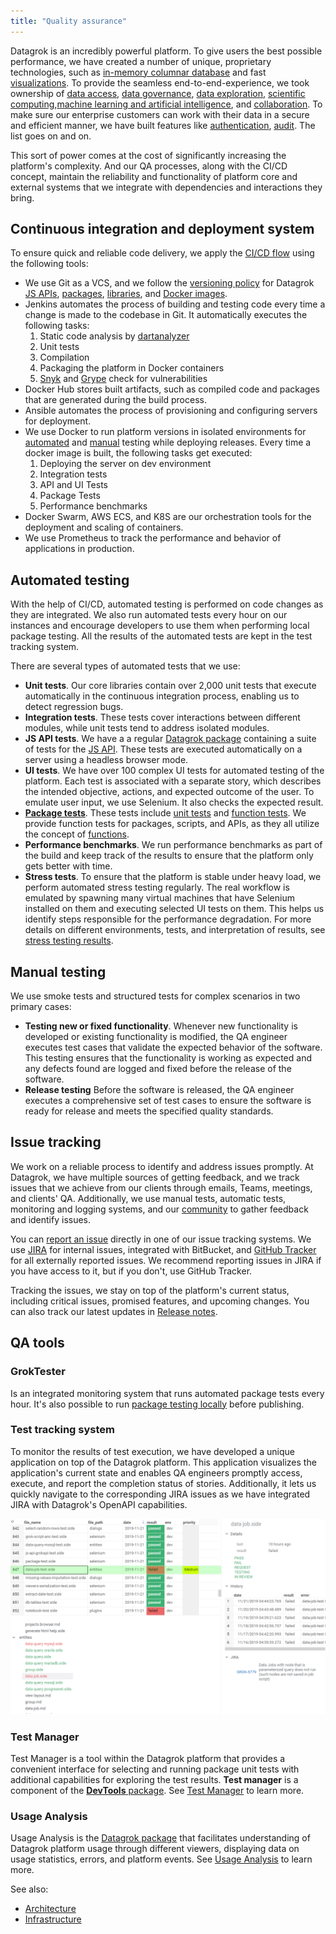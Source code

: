 ```yaml
---
title: "Quality assurance"
---
```


Datagrok is an incredibly powerful platform. To give users the best possible
performance, we have created a number of unique, proprietary technologies, such
as [in-memory columnar database](../../../develop/under-the-hood/architecture.md#data-engine) and fast
[visualizations](../../../develop/under-the-hood/architecture.md#viewers). To provide the seamless
end-to-end-experience, we took ownership of [data access](../../../datagrok/datagrok.md#access),
[data governance](../../../datagrok/datagrok.md#access),
[data exploration](../../../datagrok/datagrok.md#explore),
[scientific computing](../../../compute/scripting/scripting.mdx),[machine learning and artificial intelligence](../../../datagrok/datagrok.md#explore),
and [collaboration](../../../datagrok/navigation/basic-tasks/basic-tasks.md#share).
To make sure our enterprise customers can work with their data in a secure and
efficient manner, we have built features like
[authentication](../../../govern/access-control/access-control.md#authentication),
[audit](../../../govern/audit/audit.md). The list goes on and on.

This sort of power comes at the cost of significantly increasing the platform's
complexity. And our QA processes, along with the CI/СD concept, maintain the
reliability and functionality of platform core and external systems that we
integrate with dependencies and interactions they bring.

## Continuous integration and deployment system

To ensure quick and reliable code delivery, we apply the
[CI/CD flow](../../../develop/dev-process/ci-flow.mdx)
using the following tools:

* We use Git as a VCS, and we follow the
[versioning policy](../../../develop/dev-process/versioning-policy.md) for Datagrok
[JS APIs](https://github.com/datagrok-ai/public/tree/master/js-api),
[packages](https://github.com/datagrok-ai/public/tree/master/packages),
[libraries](https://github.com/datagrok-ai/public/tree/master/libraries), and
[Docker images](https://hub.docker.com/u/datagrok).
* Jenkins automates the process of building and testing code every time a change
is made to the codebase in Git. It automatically executes the following tasks:
  1. Static code analysis by [dartanalyzer](https://pub.dev/packages/analyzer)
  2. Unit tests
  3. Compilation
  4. Packaging the platform in Docker containers
  5. [Snyk](https://snyk.io/) and [Grype](https://github.com/anchore/grype/)
  check for vulnerabilities
* Docker Hub stores built artifacts, such as compiled code and packages that
are generated during the build process.
* Ansible automates the process of provisioning and configuring servers for
deployment.
* We use Docker to run platform versions in isolated environments for
[automated](#automated-testing) and [manual](#manual-testing) testing while
deploying releases. Every time a docker image is built, the following tasks get
executed:
  1. Deploying the server on dev environment
  1. Integration tests
  1. API and UI Tests
  1. Package Tests
  1. Performance benchmarks
* Docker Swarm, AWS ECS, and K8S are our orchestration tools for the deployment
and scaling of containers.
* We use Prometheus to track the performance and behavior of applications in
production.

## Automated testing

With the help of CI/CD, automated testing is
performed on code changes as they are integrated. We also run automated tests every hour on our instances and encourage developers to use them when performing local package testing. All the results of the
automated tests are kept in the test tracking system.

There are several types of automated tests that we use:

* **Unit tests**. Our core libraries contain over 2,000 unit tests that execute
automatically in the continuous integration process, enabling us to detect
regression bugs.
* **Integration tests**. These tests cover interactions
between different modules, while unit tests tend to address isolated modules.
* **JS API tests**. We have a  a regular
[Datagrok package](https://github.com/datagrok-ai/public/tree/master/packages/ApiTests)
containing a suite of tests for the
[JS API](../../../develop/packages/js-api.md). These tests are
executed automatically on a server using a headless browser mode.
* **UI tests**. We have over 100 complex UI tests for automated testing of the
platform.  Each test is associated with a separate story, which describes the
intended objective, actions, and expected outcome of the user. To emulate user
input, we use Selenium. It also checks the expected result.
* [**Package tests**](../../../develop/how-to/add-package-tests.md). These tests include
[unit tests](../../../develop/how-to/add-package-tests.md#adding-unit-tests) and
[function tests](../../../develop/how-to/add-package-tests.md#testing-functions). We provide
function tests for packages, scripts, and APIs, as they all utilize the
concept of
[functions](../../concepts/functions/functions.md).
* **Performance benchmarks**. We run performance benchmarks as part of the build
and keep track of the results to ensure that the platform only gets better
with time.
* **Stress tests**. To ensure that the platform is stable under heavy load, we
perform automated stress testing regularly. The real workflow is emulated by
spawning many virtual machines that have Selenium installed on them and
executing selected UI tests on them. This helps us identify steps responsible
for the performance degradation.  For more details on different environments,
tests, and interpretation of results, see
[stress testing results](stress-testing-results.md).

## Manual testing

We use smoke tests and structured tests for complex scenarios in two primary
cases:

* **Testing new or fixed functionality**. Whenever new functionality is
developed or existing functionality is modified, the QA engineer executes test
cases that validate the expected behavior of the software. This testing
ensures that the functionality is working as expected and any defects found
are logged and fixed before the release of the software.
* **Release testing** Before the software is released, the QA engineer executes
a comprehensive set of test cases to ensure the software is ready for release
and meets the specified quality standards.

## Issue tracking

We work on a reliable process to identify and address issues promptly. At
Datagrok, we have multiple sources of getting feedback, and we track issues that we
achieve from our clients through emails, Teams, meetings, and clients' QA.
Additionally, we use manual tests, automatic tests, monitoring and logging
systems, and our [community](https://community.datagrok.ai/) to gather feedback
and identify issues.

You can [report an issue](../../../develop/how-to/report-tickets.md) directly in one of our issue
tracking systems. We use [JIRA](https://reddata.atlassian.net/) for internal
issues, integrated with BitBucket, and [GitHub
Tracker](https://github.com/datagrok-ai/public/issues) for all externally
reported issues. We recommend reporting issues in JIRA if you have access to it,
but if you don't, use GitHub Tracker.

Tracking the issues, we stay on
top of the platform's current status, including critical issues, promised
features, and upcoming changes. You can also track our latest updates in [Release notes](../../../deploy/releases/release-history.md).

## QA tools

### GrokTester

Is an integrated monitoring system that runs automated package tests every hour. It's also possible to run [package testing locally](../../../develop/how-to/test-packages#local-testing) before publishing.

### Test tracking system

To monitor the results of test execution, we have developed a unique
application on top of the Datagrok platform. This application visualizes the application's current state and enables QA engineers
promptly access, execute, and report the completion status of stories.
Additionally, it lets us quickly navigate to the corresponding JIRA issues as we
have integrated JIRA with Datagrok's OpenAPI capabilities.

![Test Tracking System](test-tracking-system.png)

### Test Manager

Test Manager is a tool within the Datagrok platform that provides a convenient interface for
selecting and running package unit tests with additional capabilities for
exploring the test results. **Test manager** is a component of the
[**DevTools** package](https://github.com/datagrok-ai/public/tree/master/packages/DevTools).
See [Test Manager](../../../develop/how-to/test-packages.md#test-manager) to learn more.

### Usage Analysis

Usage Analysis is the
[Datagrok package](https://github.com/datagrok-ai/public/tree/master/packages/UsageAnalysis) that facilitates understanding of Datagrok platform usage through different viewers, displaying data on usage statistics, errors, and platform events.
See [Usage Analysis](../../../govern/audit/usage-analysis.md)
to learn more.

See also:

* [Architecture](../../../develop/under-the-hood/architecture.md)
* [Infrastructure](../../../develop/under-the-hood/infrastructure.md)
